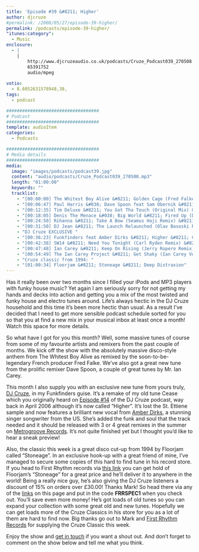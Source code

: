 ```yaml
---
title: 'Episode #39 &#8211; Higher'
author: djcruze
#permalink: /2008/05/27/episode-39-higher/
permalink: /podcasts/episode-39-higher/
"itunes:category":
  - Music
enclosure:
  - |
    |
        http://www.djcruzeaudio.co.uk/podcasts/Cruze_Podcast039_270508.mp3
        65391752
        audio/mpeg
        
votio:
  - 8.6052631578948,38,
tags:
  - podcast

###################################
# Podcast
###################################
template: audioItem
categories:
  - Podcasts

###################################
# Media details
###################################
media:
  image: "images/podcasts/podcast39.jpg"
  content: "audio/podcasts/Cruze_Podcast039_270508.mp3"
  length: "01:00:00"
  keywords: ""
  tracklist:
    - "[00:00:00] The Whitest Boy Alive &#8211; Golden Cage (Fred Falke Remix) &#8211; Modular"
    - "[00:06:47] Paul Harris &#038; Dave Spoon feat Sam Obernik &#8211; Baditude (Club Mix) &#8211; Toolroom Records"
    - "[00:12:35] Tim Deluxe &#8211; You Got Tha Touch (Original Mix) &#8211; Skint"
    - "[00:18:05] Denis The Menace &#038; Big World &#8211; Fired Up (Dabruck &#038; Klein Mix) &#8211; 3Beat Blue"
    - "[00:24:50] Rihanna &#8211; Take A Bow (Seamus Haji Remix) &#8211; Mercury"
    - "[00:31:50] DJ Jean &#8211; The Launch Relaunched (Olav Basoski Remix) &#8211; House Trained"
    - "DJ Cruze EXCLUSIVE "
    - "[00:36:23] Funkfinders feat Amber Dirks &#8211; Higher &#8211; CDR"
    - "[00:42:38] SW14 &#8211; Need You Tonight (Carl Ryden Remix) &#8211; Gusto"
    - "[00:47:48] Ian Carey &#8211; Keep On Rising (Jerry Ropero Remix) &#8211; Spinnin&#8217; Records"
    - "[00:54:49] The Ian Carey Project &#8211; Get Shaky (Ian Carey Vocal Mix) &#8211; GFAB Records"
    - "Cruze classic from 1994: "
    - "[01:00:34] Floorjam &#8211; Stoneage &#8211; Deep Distraxion"
---
```


Has it really been over two months since I filled your iPods and MP3 players with funky house music? Yet again I am seriously sorry for not getting my hands and decks into action and getting you a mix of the most twisted and funky house and electro tunes around. Life&#8217;s always hectic in the DJ Cruze household and this time it&#8217;s been more hectic than usual. As a result I&#8217;ve decided that I need to get more sensible podcast schedule sorted for you so that you at find a new mix in your musical inbox at least once a month! Watch this space for more details.

So what have I got for you this month? Well, some massive tunes of course from some of my favourite artists and remixers from the past couple of months. We kick off the show with the absolutely massive disco-style anthem from The Whitest Boy Alive as remixed by the soon-to-be-legendary French producer Fred Falke. We&#8217;ve also got a great new tune from the prolific remixer Dave Spoon, a couple of great tunes by Mr. Ian Carey.

This month I also supply you with an exclusive new tune from yours truly, [DJ Cruze][1], in my Funkfinders guise. It&#8217;s a remake of my old tune Cease which you originally heard on [Episode #14][2] of the DJ Cruze podcast, way back in April 2006 although it&#8217;s now called &#8220;Higher&#8221;. It&#8217;s lost the St. Ettiene sample and now features a brilliant new vocal from [Amber Dirks][3], a stunning singer songwriter from the US. She&#8217;s added the funk and soul that the track needed and it should be released with 3 or 4 great remixes in the summer on [Metrogroove Records][4]. It&#8217;s not quite finished yet but I thought you&#8217;d like to hear a sneak preview!

Also, the classic this week is a great disco cut-up from 1994 by Floorjam called &#8220;Stoneage&#8221;. In an exclusive hook-up with a great friend of mine, I&#8217;ve managed to secure some copies of this hard to find tune in his record store. If you head to First Rhythm records via [this link][5] you can get hold of Floorjam&#8217;s &#8220;Stoneage&#8221; for a great price and he&#8217;ll deliver it to anywhere in the world! Being a really nice guy, he&#8217;s also giving the DJ Cruze listeners a discount of 15% on orders over £30.00! Thanks Mark! So head there via any of the [links][5] on this page and put in the code **FRRSPEC1** when you check out. You&#8217;ll save even more money! He&#8217;s got loads of old tunes so you can expand your collection with some great old and new tunes. Hopefully we can get loads more of the Cruze Classics in his store for you as a lot of them are hard to find now. Big thanks go out to Mark and [First Rhythm Records][5] for supplying the Cruze Classic this week.

Enjoy the show and [get in touch][6] if you want a shout out. And don&#8217;t forget to comment on the show below and tell me what you think.

 [1]: http://www.djcruze.co.uk
 [2]: http://www.djcruze.co.uk/cms/2006/04/21/episode-14-cease/
 [3]: http://www.myspace.com/ambersings4real
 [4]: http://www.myspace.com/metrogrooverecords
 [5]: http://www.firstrhythm.co.uk/cruze-classics.asp?at=400
 [6]: /cms/contact/
 [7]: http://www.djcruze.co.uk/cms/wp-content/DownloadButton.gif
 [8]: http://www.djcruzeaudio.co.uk/podcasts/Cruze_Podcast039_270508.mp3